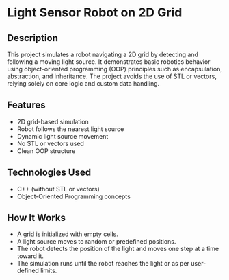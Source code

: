 # Light Sensor Robot on 2D Grid

## Description
This project simulates a robot navigating a 2D grid by detecting and following a moving light source. It demonstrates basic robotics behavior using object-oriented programming (OOP) principles such as encapsulation, abstraction, and inheritance. The project avoids the use of STL or vectors, relying solely on core logic and custom data handling.

## Features
- 2D grid-based simulation
- Robot follows the nearest light source
- Dynamic light source movement
- No STL or vectors used
- Clean OOP structure

## Technologies Used
- C++ (without STL or vectors)
- Object-Oriented Programming concepts

## How It Works
- A grid is initialized with empty cells.
- A light source moves to random or predefined positions.
- The robot detects the position of the light and moves one step at a time toward it.
- The simulation runs until the robot reaches the light or as per user-defined limits.
